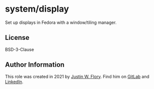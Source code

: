 system/display
==============

Set up displays in Fedora with a window/tiling manager.


## License

BSD-3-Clause


## Author Information

This role was created in 2021 by [Justin W. Flory](https://jwf.io/).
Find him on [GitLab](https://gitlab.com/jwflory "Check out other things I'm working on!") and [LinkedIn](https://www.linkedin.com/in/justinwflory/ "See what I'm doing out in the world…").

<!--
## Requirements

Any pre-requisites that may not be covered by Ansible itself or the role should be mentioned here.
For instance, if the role uses the EC2 module, it may be a good idea to mention in this section that the boto package is required.

## Role Variables

A description of the settable variables for this role should go here, including any variables that are in defaults/main.yml, vars/main.yml, and any variables that can/should be set via parameters to the role.
Any variables that are read from other roles and/or the global scope (ie. hostvars, group vars, etc.) should be mentioned here as well.

## Dependencies

A list of other roles hosted on Galaxy should go here, plus any details in regards to parameters that may need to be set for other roles, or variables that are used from other roles.

Example Playbook
----------------

Including an example of how to use your role (for instance, with variables passed in as parameters) is always nice for users too:

    - hosts: servers
      roles:
         - { role: username.rolename, x: 42 }
-->
